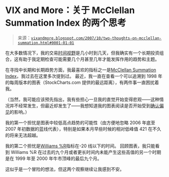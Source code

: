<!--yml

分类：未分类

日期：2024 年 05 月 18 日 18 时 55 分 52 秒

-->

# VIX and More：关于 McClellan Summation Index 的两个思考

> 来源：[`vixandmore.blogspot.com/2007/10/two-thoughts-on-mcclellan-summation.html#0001-01-01`](http://vixandmore.blogspot.com/2007/10/two-thoughts-on-mcclellan-summation.html#0001-01-01)

在大多数情况下，我的交易[时间视野](http://vixandmore.blogspot.com/search/label/time%20horizon)是几小时到几天，但我确实有一个长期投资组合，这有助于我定期检查可能需要几个月甚至几年才能发挥作用的趋势和主题。

在寻找中长期和长期趋势方面，我最喜欢的指标之一是[McClellan Summation Index](http://vixandmore.blogspot.com/search/label/McClellan%20Summation%20Index)，我过去在这里多次提到过。 最近，我一直在查看一个可以追溯到 1998 年的每周版本的图表（StockCharts.com 提供的最远距离），有两件事一直困扰着我。

（当然，我可能应该预先指出，我有些担心一旦我的直觉开始变得悲观——这种情况并不经常发生，但最近却发生了——我想知道我的图表阅读是否开始受到[确认偏见](http://en.wikipedia.org/wiki/Confirmation_bias)的影响。）

我的第一个担忧是图表中较低高点趋势的可能性（由方便地忽略 2006 年底至 2007 年初数据的蓝线代表），特别是如果本月早些时候的相对低峰值 421 在不久的将来无法超越。

我的第二个担忧是[Williams %R](http://vixandmore.blogspot.com/search/label/Williams%20%25R)指标在-20 线以下的时间。 回顾图表，我只能看到 Williams %R 在过去的九个月或者更长时间内未能产生这些高值的另一个时期是在 1999 年至 2000 年牛市顶峰的最后九个月。

这似乎是一个冒险的想法，但这两个观察继续让我感到不安。
